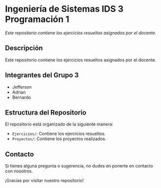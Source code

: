 # Ingeniería de Sistemas IDS 3 Programación 1

*Este repositorio contiene los ejercicios resueltos asignados por el docente.*

## Descripción
Este repositorio contiene los ejercicios resueltos asignados por el docente.

## Integrantes del Grupo 3
- Jefferson
- Adrian
- Bernardo

## Estructura del Repositorio
El repositorio está organizado de la siguiente manera:
- `Ejercicios/`: Contiene los ejercicios resueltos.
- `Proyectos/`: Contiene los proyectos realizados.

## Contacto
Si tienes alguna pregunta o sugerencia, no dudes en ponerte en contacto con nosotros.

¡Gracias por visitar nuestro repositorio!
